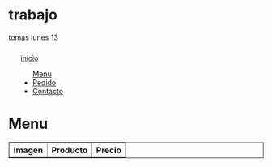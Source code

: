 # trabajo
tomas lunes 13 
<!DOCTYPE html>
<html lang="en">
<head>
    <meta charset="UTF-8">
    <meta http-equiv="X-UA-Compatible" content="IE=edge">
    <meta name="viewport" content="width=device-width, initial-scale=1.0">
    <script src="https://ajax.googleapis.com/ajax/libs/jquery/1.11.2/jquery.min.js"></script>
        <link rel="stylesheet" href="https://maxcdn.bootstrapcdn.com/bootstrap/3.3.1/css/bootstrap.min.css">
        <link rel="stylesheet" href="https://maxcdn.bootstrapcdn.com/bootstrap/3.3.1/css/bootstrap-theme.min.css">
        <script src="https://maxcdn.bootstrapcdn.com/bootstrap/3.3.1/js/bootstrap.min.js"></script>
    <title>Pagina 1</title>

</head>
<body>
    <div style="margin: 24px;">
         <nav class="navbar navbar-inverse navbar-stick static-top">
            <div class="container">
                <a class="navbar-brand" href="mdex.html">inicio</a>
                <ul class="nav navbar-nav">
                    <li.class="active">
                        <a href="menu.html">Menu</a>
                    </li>
                    <li>
                        <a href="pedido.html">Pedido</a>
                    </li>
                    <li>
                        <a href="contacto.html">Contacto</a>
                    </li>
                </ul>
            </div>
        </nav> 
     </div>  
     <h1 style="text-aling: center;">Menu</h1>
     <table border="1" cellspacing="5" style="color:blue:">
        <tr>
            <th>Imagen</th>
            <th>Producto</th>
            <th>Precio</th>
        </tr>
</body>
</html>
